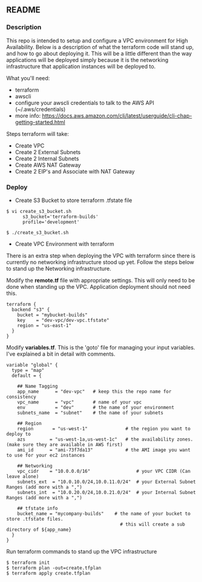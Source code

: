 ## README ##

### Description ###
This repo is intended to setup and configure a VPC environment for High Availability. Below is a description of what the terraform code will stand up, and how to go about deploying it. This will be a little different than the way applications will be deployed simply because it is the networking infrastructure that application instances will be deployed to.
   
What you'll need:
  - terraform
  - awscli
  - configure your awscli credentials to talk to the AWS API (~/.aws/credentials)
  - more info: https://docs.aws.amazon.com/cli/latest/userguide/cli-chap-getting-started.html
   
Steps terraform will take:
  - Create VPC
  - Create 2 External Subnets
  - Create 2 Internal Subnets
  - Create AWS NAT Gateway
  - Create 2 EIP's and Associate with NAT Gateway

### Deploy ###
  - Create S3 Bucket to store terraform .tfstate file

```
$ vi create_s3_bucket.sh
      s3_bucket='terraform-builds'
      profile='development'

$ ./create_s3_bucket.sh
```
  - Create VPC Environment with terraform

There is an extra step when deploying the VPC with terraform since there is currently no networking infrastructure stood up yet. Follow the steps below to stand up the Networking infrastructure.
   
Modify the **remote.tf** file with appropriate settings. This will only need to be done when standing up the VPC. Application deployment should not need this.
```
terraform {
  backend "s3" {
    bucket = "mybucket-builds"
    key    = "dev-vpc/dev-vpc.tfstate"
    region = "us-east-1"
  }
}
```
   
Modify **variables.tf**. This is the 'goto' file for managing your input variables. I've explained a bit in detail with comments.
```
variable "global" {
  type = "map"
  default = {

    ## Name Tagging
    app_name      = "dev-vpc"   # keep this the repo name for consistency
    vpc_name      = "vpc"       # name of your vpc
    env           = "dev"       # the name of your environment
    subnets_name  = "subnet"    # the name of your subnets

    ## Region
    region       = "us-west-1"              # the region you want to deploy to
    azs         = "us-west-1a,us-west-1c"   # the availability zones. (make sure they are available in AWS first)
    ami_id      = "ami-73f7da13"            # the AMI image you want to use for your ec2 instances

    ## Networking
    vpc_cidr    = "10.0.0.0/16"                 # your VPC CIDR (Can leave alone)
    subnets_ext  = "10.0.10.0/24,10.0.11.0/24"  # your External Subnet Ranges (add more with a ",")
    subnets_int  = "10.0.20.0/24,10.0.21.0/24"  # your Internal Subnet Ranges (add more with a ",")

    ## tfstate info
    bucket_name = "mycompany-builds"    # the name of your bucket to store .tfstate files. 
                                          # this will create a sub directory of ${app_name}
  }
}

```

Run terraform commands to stand up the VPC infrastructure
```
$ terraform init
$ terraform plan -out=create.tfplan
$ terraform apply create.tfplan
```
